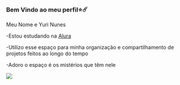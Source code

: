 ### Bem Vindo ao meu perfil⭐☄️

Meu Nome e Yuri Nunes

-Estou estudando na [Alura](https://www.alura.com.br)

-Utilizo esse espaço para minha organização e compartilhamento de projetos feitos ao longo do tempo

-Adoro o espaço é os mistérios que têm nele 



![](https://tenor.com/pt-BR/view/me-space-walk-gif-10802232)
